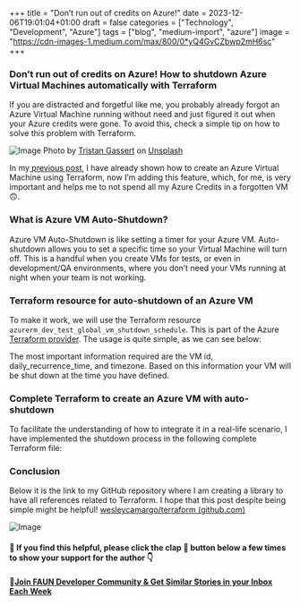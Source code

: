 ﻿+++
title = "Don’t run out of credits on Azure!"
date = 2023-12-06T19:01:04+01:00
draft = false
categories = ["Technology", "Development", "Azure"]
tags = ["blog", "medium-import", "azure"]
image = "https://cdn-images-1.medium.com/max/800/0*yQ4GvCZbwp2mH6sc"
+++

### Don’t run out of credits on Azure! How to shutdown Azure Virtual Machines automatically with Terraform

If you are distracted and forgetful like me, you probably already forgot an Azure Virtual Machine running without need and just figured it out when your Azure credits were gone. To avoid this, check a simple tip on how to solve this problem with Terraform.

![Image](https://cdn-images-1.medium.com/max/800/0*yQ4GvCZbwp2mH6sc)
Photo by [Tristan Gassert](https://unsplash.com/@tristangassert?utm_source=medium&utm_medium=referral) on [Unsplash](https://unsplash.com?utm_source=medium&utm_medium=referral)

In my[ previous post](https://medium.com/@camargo-wes/getting-started-with-azure-what-are-azure-virtual-machines-and-how-to-create-it-using-terraform-254c1cb6642b), I have already shown how to create an Azure Virtual Machine using Terraform, now I’m adding this feature, which, for me, is very important and helps me to not spend all my Azure Credits in a forgotten VM 🙃.

### What is Azure VM Auto-Shutdown?

Azure VM Auto-Shutdown is like setting a timer for your Azure VM. Auto-shutdown allows you to set a specific time so your Virtual Machine will turn off. This is a handful when you create VMs for tests, or even in development/QA environments, where you don’t need your VMs running at night when your team is not working.

### Terraform resource for auto-shutdown of an Azure VM

To make it work, we will use the Terraform resource `azurerm_dev_test_global_vm_shutdown_schedule`. This is part of the Azure [Terraform provider](https://registry.terraform.io/providers/hashicorp/azurerm/latest/docs/resources/dev_test_global_vm_shutdown_schedule). The usage is quite simple, as we can see below:

The most important information required are the VM id, daily_recurrence_time, and timezone. Based on this information your VM will be shut down at the time you have defined.

### Complete Terraform to create an Azure VM with auto-shutdown

To facilitate the understanding of how to integrate it in a real-life scenario, I have implemented the shutdown process in the following complete Terraform file:

### Conclusion

Below it is the link to my GitHub repository where I am creating a library to have all references related to Terraform. I hope that this post despite being simple might be helpful!
[wesleycamargo/terraform (github.com)](https://github.com/wesleycamargo/terraform)

![Image](/img/dont-run-out-of-credits-on-azure/0_0rM_F_9XoS3sP5GW.png)

#### 👋 If you find this helpful, please click the clap 👏 button below a few times to show your support for the author 👇

#### 🚀[Join FAUN Developer Community & Get Similar Stories in your Inbox Each Week](http://from.faun.to/r/8zxxd)
